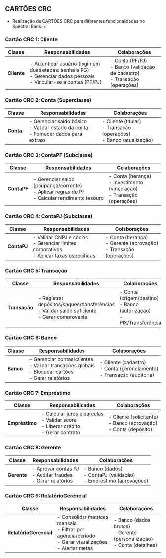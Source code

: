 <h2>CARTÕES CRC</h2>

- Realização de CARTÕES CRC para diferentes funcionalidades no Spectral Bank++.

### Cartão CRC 1: Cliente
| Classe       | Responsabilidades | Colaborações |
|--------------|------------------|--------------|
| **Cliente**  | - Autenticar usuário (login em duas etapas: senha e RG)<br>- Gerenciar dados pessoais<br>- Vincular-se a contas (PF/PJ) | - Conta (PF/PJ)<br>- Banco (validação de cadastro)<br>- Transação (operações) |

### Cartão CRC 2: Conta (Superclasse)
| Classe       | Responsabilidades | Colaborações |
|--------------|------------------|--------------|
| **Conta**    | - Gerenciar saldo básico<br>- Validar estado da conta<br>- Fornecer dados para extrato | - Cliente (titular)<br>- Transação (operações)<br>- Banco (atualização) |

### Cartão CRC 3: ContaPF (Subclasse)
| Classe       | Responsabilidades | Colaborações |
|--------------|------------------|--------------|
| **ContaPF**  | - Gerenciar saldo (poupança/corrente)<br>- Aplicar regras de PF<br>- Calcular rendimento tesouro | - Conta (herança)<br>- Investimento (vinculação)<br>- Transação (operações) |

### Cartão CRC 4: ContaPJ (Subclasse)
| Classe       | Responsabilidades | Colaborações |
|--------------|------------------|--------------|
| **ContaPJ**  | - Validar CNPJ e sócios<br>- Gerenciar limites corporativos<br>- Aplicar taxas específicas | - Conta (herança)<br>- Gerente (aprovação)<br>- Transação (operações) |

### Cartão CRC 5: Transação
| Classe       | Responsabilidades | Colaborações |
|--------------|------------------|--------------|
| **Transação** | - Registrar depósitos/saques/transferências<br>- Validar saldo suficiente<br>- Gerar comprovante | - Conta (origem/destino)<br>- Banco (autorização)<br>- PIX/Transferência |

### Cartão CRC 6: Banco
| Classe       | Responsabilidades | Colaborações |
|--------------|------------------|--------------|
| **Banco**    | - Gerenciar contas/clientes<br>- Validar transações globais<br>- Bloquear cartões<br>- Gerar relatórios | - Cliente (cadastro)<br>- Conta (gerenciamento)<br>- Transação (auditoria) |

### Cartão CRC 7: Empréstimo
| Classe       | Responsabilidades | Colaborações |
|--------------|------------------|--------------|
| **Empréstimo** | - Calcular juros e parcelas<br>- Validar score<br>- Liberar crédito<br>- Gerar contrato | - Cliente (solicitante)<br>- Banco (aprovação)<br>- Conta (depósito) |

### Cartão CRC 8: Gerente
| Classe       | Responsabilidades | Colaborações |
|--------------|------------------|--------------|
| **Gerente**  | - Aprovar contas PJ<br>- Auditar fraudes<br>- Gerar relatórios | - Banco (dados)<br>- ContaPJ (validação)<br>- Empréstimo (aprovações) |

### Cartão CRC 9: RelatórioGerencial
| Classe       | Responsabilidades | Colaborações |
|--------------|------------------|--------------|
| **RelatórioGerencial** | - Consolidar métricas mensais<br>- Filtrar por agência/período<br>- Gerar visualizações<br>- Alertar metas | - Banco (dados brutos)<br>- Gerente (personalização)<br>- Conta (detalhes) |